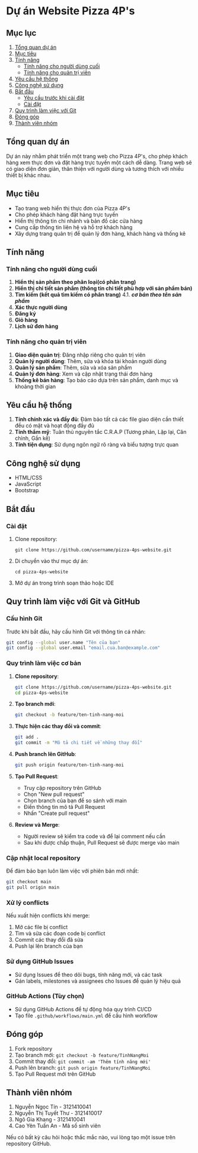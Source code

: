 # Dự án Website Pizza 4P's

## Mục lục
1. [Tổng quan dự án](#tổng-quan-dự-án)
2. [Mục tiêu](#mục-tiêu)
3. [Tính năng](#tính-năng)
   - [Tính năng cho người dùng cuối](#tính-năng-cho-người-dùng-cuối)
   - [Tính năng cho quản trị viên](#tính-năng-cho-quản-trị-viên)
4. [Yêu cầu hệ thống](#yêu-cầu-hệ-thống)
5. [Công nghệ sử dụng](#công-nghệ-sử-dụng)
6. [Bắt đầu](#bắt-đầu)
   - [Yêu cầu trước khi cài đặt](#yêu-cầu-trước-khi-cài-đặt)
   - [Cài đặt](#cài-đặt)
7. [Quy trình làm việc với Git](#quy-trình-làm-việc-với-git)
8. [Đóng góp](#đóng-góp)
9. [Thành viên nhóm](#thành-viên-nhóm)

## Tổng quan dự án
Dự án này nhằm phát triển một trang web cho Pizza 4P's, cho phép khách hàng xem thực đơn và đặt hàng trực tuyến một cách dễ dàng. Trang web sẽ có giao diện đơn giản, thân thiện với người dùng và tương thích với nhiều thiết bị khác nhau.

## Mục tiêu
- Tạo trang web hiển thị thực đơn của Pizza 4P's
- Cho phép khách hàng đặt hàng trực tuyến
- Hiển thị thông tin chi nhánh và bản đồ các cửa hàng
- Cung cấp thông tin liên hệ và hỗ trợ khách hàng
- Xây dựng trang quản trị để quản lý đơn hàng, khách hàng và thống kê  
## Tính năng

### Tính năng cho người dùng cuối
1. **Hiển thị sản phẩm theo phân loại(có phân trang)**
2. **Hiển thị chi tiết sản phẩm (thông tin chi tiết phù hợp với sản phẩm bán)**
3. **Tìm kiếm (kết quả tìm kiếm có phân trang)**
4.1. ***cơ bản theo tên sản phẩm***
4. **Xác thực người dùng**
5. **Đăng ký**
6. **Giỏ hàng**
7. **Lịch sử đơn hàng**

### Tính năng cho quản trị viên
1. **Giao diện quản trị**: Đăng nhập riêng cho quản trị viên
2. **Quản lý người dùng**: Thêm, sửa và khóa tài khoản người dùng
3. **Quản lý sản phẩm**: Thêm, sửa và xóa sản phẩm
4. **Quản lý đơn hàng**: Xem và cập nhật trạng thái đơn hàng
5. **Thống kê bán hàng**: Tạo báo cáo dựa trên sản phẩm, danh mục và khoảng thời gian

## Yêu cầu hệ thống
1. **Tính chính xác và đầy đủ**: Đảm bảo tất cả các file giao diện cần thiết đều có mặt và hoạt động đầy đủ
2. **Tính thẩm mỹ**: Tuân thủ nguyên tắc C.R.A.P (Tương phản, Lặp lại, Căn chỉnh, Gần kề)
3. **Tính tiện dụng**: Sử dụng ngôn ngữ rõ ràng và biểu tượng trực quan

## Công nghệ sử dụng
- HTML/CSS
- JavaScript
- Bootstrap

## Bắt đầu

### Cài đặt
1. Clone repository:
   ```
   git clone https://github.com/username/pizza-4ps-website.git
   ```
2. Di chuyển vào thư mục dự án:
   ```
   cd pizza-4ps-website
   ```
3. Mở dự án trong trình soạn thảo hoặc IDE

## Quy trình làm việc với Git và GitHub

### Cấu hình Git
Trước khi bắt đầu, hãy cấu hình Git với thông tin cá nhân:
```bash
git config --global user.name "Tên của bạn"
git config --global user.email "email.cua.ban@example.com"
```

### Quy trình làm việc cơ bản
1. **Clone repository**:
   ```bash
   git clone https://github.com/username/pizza-4ps-website.git
   cd pizza-4ps-website
   ```

2. **Tạo branch mới**:
   ```bash
   git checkout -b feature/ten-tinh-nang-moi
   ```

3. **Thực hiện các thay đổi và commit**:
   ```bash
   git add .
   git commit -m "Mô tả chi tiết về những thay đổi"
   ```

4. **Push branch lên GitHub**:
   ```bash
   git push origin feature/ten-tinh-nang-moi
   ```

5. **Tạo Pull Request**:
   - Truy cập repository trên GitHub
   - Chọn "New pull request"
   - Chọn branch của bạn để so sánh với main
   - Điền thông tin mô tả Pull Request
   - Nhấn "Create pull request"

6. **Review và Merge**:
   - Người review sẽ kiểm tra code và để lại comment nếu cần
   - Sau khi được chấp thuận, Pull Request sẽ được merge vào main

### Cập nhật local repository
Để đảm bảo bạn luôn làm việc với phiên bản mới nhất:
```bash
git checkout main
git pull origin main
```

### Xử lý conflicts
Nếu xuất hiện conflicts khi merge:
1. Mở các file bị conflict
2. Tìm và sửa các đoạn code bị conflict
3. Commit các thay đổi đã sửa
4. Push lại lên branch của bạn

### Sử dụng GitHub Issues
- Sử dụng Issues để theo dõi bugs, tính năng mới, và các task
- Gán labels, milestones và assignees cho Issues để quản lý hiệu quả

### GitHub Actions (Tùy chọn)
- Sử dụng GitHub Actions để tự động hóa quy trình CI/CD
- Tạo file `.github/workflows/main.yml` để cấu hình workflow

## Đóng góp
1. Fork repository
2. Tạo branch mới: `git checkout -b feature/TinhNangMoi`
3. Commit thay đổi: `git commit -am 'Thêm tính năng mới'`
4. Push lên branch: `git push origin feature/TinhNangMoi`
5. Tạo Pull Request mới trên GitHub
   
## Thành viên nhóm
1. Nguyễn Ngọc Tín - 3121410041
2. Nguyễn Thị Tuyết Thư - 3121410017
3. Ngô Gia Khang - 3121410041
4. Cao Yên Tuấn An - Mã số sinh viên

Nếu có bất kỳ câu hỏi hoặc thắc mắc nào, vui lòng tạo một issue trên repository GitHub.
